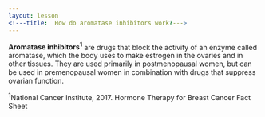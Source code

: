 ```yaml
---
layout: lesson
<!---title:  How do aromatase inhibitors work?---> 
---
```


**Aromatase inhibitors<sup>1</sup>** are drugs that block the activity of an enzyme called aromatase, which the body uses to make estrogen in the ovaries and in other tissues. They are used primarily in postmenopausal women, but can be used in premenopausal women in combination with drugs that suppress ovarian function.

<sup>1</sup>National Cancer Institute, 2017. Hormone Therapy for Breast Cancer Fact Sheet
